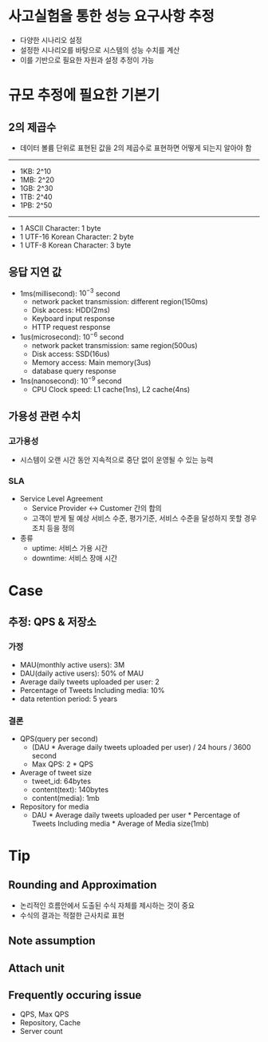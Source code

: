 # 사고실험을 통한 성능 요구사항 추정

- 다양한 시나리오 설정
- 설정한 시나리오를 바탕으로 시스템의 성능 수치를 계산
- 이를 기반으로 필요한 자원과 설정 추정이 가능

# 규모 추정에 필요한 기본기

## 2의 제곱수

- 데이터 볼륨 단위로 표현된 값을 2의 제곱수로 표현하면 어떻게 되는지 알아야 함

---

- 1KB: 2^10
- 1MB: 2^20
- 1GB: 2^30
- 1TB: 2^40
- 1PB: 2^50

---

- 1 ASCII Character: 1 byte
- 1 UTF-16 Korean Character: 2 byte
- 1 UTF-8 Korean Character: 3 byte

## 응답 지연 값

- 1ms(millisecond): $10^{-3}$ second
    - network packet transmission: different region(150ms)
    - Disk access: HDD(2ms)
    - Keyboard input response
    - HTTP request response
- 1us(microsecond): $10^{-6}$ second
    - network packet transmission: same region(500us)
    - Disk access: SSD(16us)
    - Memory access: Main memory(3us)
    - database query response
- 1ns(nanosecond): $10^{-9}$ second
    - CPU Clock speed: L1 cache(1ns), L2 cache(4ns)

## 가용성 관련 수치

### 고가용성

- 시스템이 오랜 시간 동안 지속적으로 중단 없이 운영될 수 있는 능력

### SLA
- Service Level Agreement
  - Service Provider ↔ Customer 간의 합의
  - 고객이 받게 될 예상 서비스 수준, 평가기준, 서비스 수준을 달성하지 못할 경우 조치 등을 정의
- 종류
  - uptime: 서비스 가용 시간
  - downtime: 서비스 장애 시간

# Case

## 추정: QPS & 저장소

### 가정

- MAU(monthly active users): 3M
- DAU(daily active users): 50% of MAU
- Average daily tweets uploaded per user: 2
- Percentage of Tweets Including media: 10%
- data retention period: 5 years

### 결론

- QPS(query per second)
    - (DAU * Average daily tweets uploaded per user) / 24 hours / 3600 second
    - Max QPS: 2 * QPS
- Average of tweet size
    - tweet_id: 64bytes
    - content(text): 140bytes
    - content(media): 1mb
- Repository for media
    - DAU * Average daily tweets uploaded per user * Percentage of Tweets Including media * Average of Media size(1mb)

# Tip

## Rounding and Approximation

- 논리적인 흐름안에서 도출된 수식 자체를 제시하는 것이 중요
- 수식의 결과는 적절한 근사치로 표현

## Note assumption

## Attach unit

## Frequently occuring issue

- QPS, Max QPS
- Repository, Cache
- Server count
